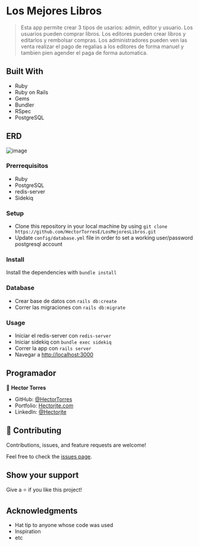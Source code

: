 # Los Mejores Libros

> Esta app permite crear 3 tipos de usarios: admin, editor y usuario. Los usuarios pueden comprar libros. Los editores pueden crear libros y editarlos y rembolsar compras. Los administradores pueden ven las venta realizar el pago de regalias a los editores de forma manuel y tambien pien agender el paga de forma automatica.

## Built With

- Ruby
- Ruby on Rails
- Gems
- Bundler
- RSpec
- PostgreSQL

## ERD
![image](https://user-images.githubusercontent.com/31547587/230801449-fa771674-cd01-4b60-8946-13b15f59baf9.png)


### Prerrequisitos
- Ruby
- PostgreSQL
- redis-server
- Sidekiq

### Setup
- Clone this repository in your local machine by using `git clone https://github.com/HectorTorresE/LosMejoresLibros.git`
- Update `config/database.yml` file in order to set a working user/password postgresql account
### Install
Install the dependencies with `bundle install`
### Database
- Crear base de datos con `rails db:create`
- Correr las migraciones con `rails db:migrate`
### Usage
- Iniciar el redis-server con `redis-server`
- Iniciar sidekiq con `bundle exec sidekiq`
- Correr la app con `rails server`
- Navegar a [http://localhost:3000](http://localhost:3000)

## Programador

👤 **Hector Torres**

- GitHub: [@HectorTorres](https://github.com/HectorTorresE)
- Portfolio: [Hectorjte.com](www.hectorjte.com)
- LinkedIn: [@Hectorjte](https://www.linkedin.com/in/hectorjte/)

## 🤝 Contributing

Contributions, issues, and feature requests are welcome!

Feel free to check the [issues page](../../issues/).

## Show your support

Give a ⭐️ if you like this project!

## Acknowledgments

- Hat tip to anyone whose code was used
- Inspiration
- etc
